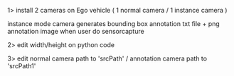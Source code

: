 1> install 2 cameras on Ego vehicle ( 1 normal camera / 1 instance camera ) 

instance mode camera generates bounding box annotation txt file + png annotation image when user do sensorcapture

2> edit width/height on python code

3> edit normal camera path to 'srcPath' / annotation camera path to 'srcPath1'
